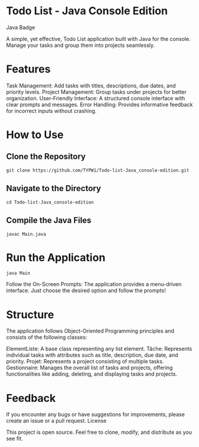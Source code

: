 # Todo List - Java Console Edition

Java Badge

A simple, yet effective, Todo List application built with Java for the console. Manage your tasks and group them into projects seamlessly.
# Features

   Task Management: Add tasks with titles, descriptions, due dates, and priority levels.
    Project Management: Group tasks under projects for better organization.
    User-Friendly Interface: A structured console interface with clear prompts and messages.
    Error Handling: Provides informative feedback for incorrect inputs without crashing.

# How to Use

## Clone the Repository

```git clone https://github.com/TYPW1/Todo-list-Java_console-edition.git```

## Navigate to the Directory

```cd Todo-list-Java_console-edition```

## Compile the Java Files

```javac Main.java```

# Run the Application

```java Main```

Follow the On-Screen Prompts: The application provides a menu-driven interface. Just choose the desired option and follow the prompts!

# Structure

The application follows Object-Oriented Programming principles and consists of the following classes:

   ElementListe: A base class representing any list element.
    Tâche: Represents individual tasks with attributes such as title, description, due date, and priority.
    Projet: Represents a project consisting of multiple tasks.
    Gestionnaire: Manages the overall list of tasks and projects, offering functionalities like adding, deleting, and displaying tasks and projects.

# Feedback

If you encounter any bugs or have suggestions for improvements, please create an issue or a pull request.
License

This project is open source. Feel free to clone, modify, and distribute as you see fit.
